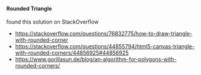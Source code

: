 #### Rounded Triangle
found this solution on StackOverflow 
- https://stackoverflow.com/questions/76832775/how-to-draw-triangle-with-rounded-corner
- https://stackoverflow.com/questions/44855794/html5-canvas-triangle-with-rounded-corners/44856925#44856925
- https://www.gorillasun.de/blog/an-algorithm-for-polygons-with-rounded-corners/
